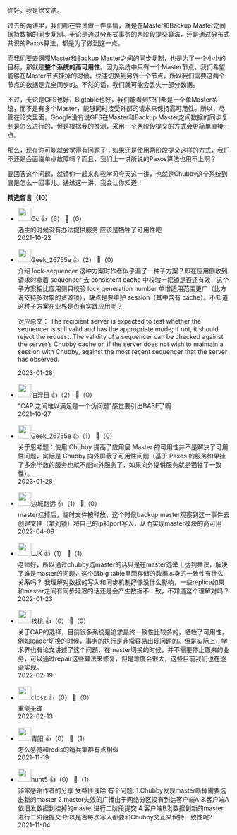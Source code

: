 你好，我是徐文浩。

过去的两讲里，我们都在尝试做一件事情，就是在Master和Backup Master之间保持数据的同步复制。无论是通过分布式事务的两阶段提交算法，还是通过分布式共识的Paxos算法，都是为了做到这一点。

而我们要去保障Master和Backup Master之间的同步复制，也是为了一个小小的目标，那就是**整个系统的高可用性**。因为系统中只有一个Master节点，我们希望能够在Master节点挂掉的时候，快速切换到另外一个节点，所以我们需要这两个节点的数据是完全同步的。不然的话，我们就可能会丢失一部分数据。

不过，无论是GFS也好，Bigtable也好，我们能看到它们都是一个单Master系统，而不是有多个Master，能够同时接受外部的请求来保持高可用性。所以，尽管在论文里面，Google没有说GFS在Master和Backup Master之间数据的同步复制是怎么进行的，但是根据我的推测，采用一个两阶段提交的方式会更简单直接一点。

那么，现在你可能就会觉得有问题了：如果还是使用两阶段提交这样的方式，我们不还是会面临单点故障吗？而且，我们上一讲所说的Paxos算法也用不上啊？

要回答这个问题，就请你一起来和我学习今天这一讲，也就是Chubby这个系统到底是怎么一回事儿。通过这一讲，我会让你知道：
<div><strong>精选留言（10）</strong></div><ul>
<li><img src="https://static001.geekbang.org/account/avatar/00/1e/a7/1b/ef507d9d.jpg" width="30px"><span>Cc</span> 👍（6） 💬（0）<div>选主的时候没有办法提供服务 应该是牺牲了可用性吧</div>2021-10-22</li><br/><li><img src="" width="30px"><span>Geek_26755e</span> 👍（2） 💬（0）<div>介绍 lock-sequencer 这种方案时作者似乎漏了一种子方案？即在应用侧收到请求时拿着 sequencer 去 consistent cache 中校验一把锁是否还有效，这个子方案相比应用侧只校验 lock generation number 单增适用范围更广（比方说支持多对象的资源锁），缺点是要维护 session（其中含有 cache）。不知道这种子方案在业界是否有实践应用呢？

对应原文：
The recipient server is expected to test whether the sequencer is still valid and has the appropriate mode; if not, it should reject the request. The validity of a sequencer can be checked against the server’s Chubby cache or, if the server does not wish to maintain a session with Chubby, against the most recent sequencer that the server has observed.</div>2023-01-28</li><br/><li><img src="https://static001.geekbang.org/account/avatar/00/10/4b/cd/185e5378.jpg" width="30px"><span>泊浮目</span> 👍（2） 💬（0）<div>&quot;CAP 之间难以满足是一个伪问题&quot;感觉要引出BASE了啊</div>2021-10-27</li><br/><li><img src="" width="30px"><span>Geek_26755e</span> 👍（1） 💬（0）<div>关于思考题：使用 Chubby 提高了应用层 Master 的可用性并不是解决了可用性问题，实际是 Chubby 向外屏蔽了可用性问题（基于 Paxos 的服务如果挂了多余半数的服务也就不能向外服务了，如果向外提供服务就是牺牲了一致性）。</div>2023-01-28</li><br/><li><img src="https://static001.geekbang.org/account/avatar/00/13/a2/55/1092ebb8.jpg" width="30px"><span>边城路远</span> 👍（1） 💬（0）<div>master挂掉后，临时文件被释放，这个时候backup master观察到这一事件去创建文件（拿到锁）将自己的ip和port写入，从而实现master模块的高可用</div>2022-04-09</li><br/><li><img src="https://static001.geekbang.org/account/avatar/00/12/4c/6d/c20f2d5a.jpg" width="30px"><span>LJK</span> 👍（1） 💬（1）<div>老师好，所以通过chubby选master的话只是在master选举上达到共识，解决了谁是master的问题，这个跟big table里面存储的数据本身的一致性有什么关系吗？
我理解对数据的写入和同步机制好像没什么影响，一些replica如果和master之间有同步延迟的话还是会产生数据不一致，不知道这个理解对吗？</div>2022-01-23</li><br/><li><img src="https://static001.geekbang.org/account/avatar/00/15/22/f4/9fd6f8f0.jpg" width="30px"><span>核桃</span> 👍（0） 💬（0）<div>关于CAP的选择，目前很多系统是追求最终一致性比较多的，牺牲了可用性，例如leader切换的时候，事务的执行是非常容易出现问题的。但是实际上，学术界也有论文讲述了这个问题，在master切换的时候，并不需要停止原来的业务，可以通过repair这些算法来修复，但是难度会很大，这些目前我们也在逐渐实现。</div>2022-02-19</li><br/><li><img src="https://static001.geekbang.org/account/avatar/00/0f/95/52/66c86cf8.jpg" width="30px"><span>clpsz</span> 👍（0） 💬（0）<div>重剑无锋</div>2022-02-13</li><br/><li><img src="https://static001.geekbang.org/account/avatar/00/20/a6/9f/3c60fffd.jpg" width="30px"><span>青阳</span> 👍（0） 💬（1）<div>怎么感觉和redis的哨兵集群有点相似</div>2021-11-19</li><br/><li><img src="https://static001.geekbang.org/account/avatar/00/27/b1/4f/5b67f467.jpg" width="30px"><span>hunt5</span> 👍（0） 💬（1）<div>非常感谢作者的分享 受益匪浅哈
有个问题:
1.Chubby发现master断掉需要选出新的master
2.master失效的广播由于网络分区没有到达客户端A
3.客户端A依旧发数据到挂掉的master进行二阶段提交
4.客户端B发数据到新的master进行二阶段提交
所以是否每次写入都要和Chubby交互来保持一致性呢?</div>2021-11-04</li><br/>
</ul>